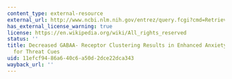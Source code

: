 ```yaml
---
content_type: external-resource
external_url: http://www.ncbi.nlm.nih.gov/entrez/query.fcgi?cmd=Retrieve&db=PubMed&dopt=Citation&list_uids=10461223
has_external_license_warning: true
license: https://en.wikipedia.org/wiki/All_rights_reserved
status: ''
title: Decreased GABAA- Receptor Clustering Results in Enhanced Anxiety and a Bias
  for Threat Cues
uid: 11efcf94-86a6-40c6-a50d-2dce22dca343
wayback_url: ''
---
```

